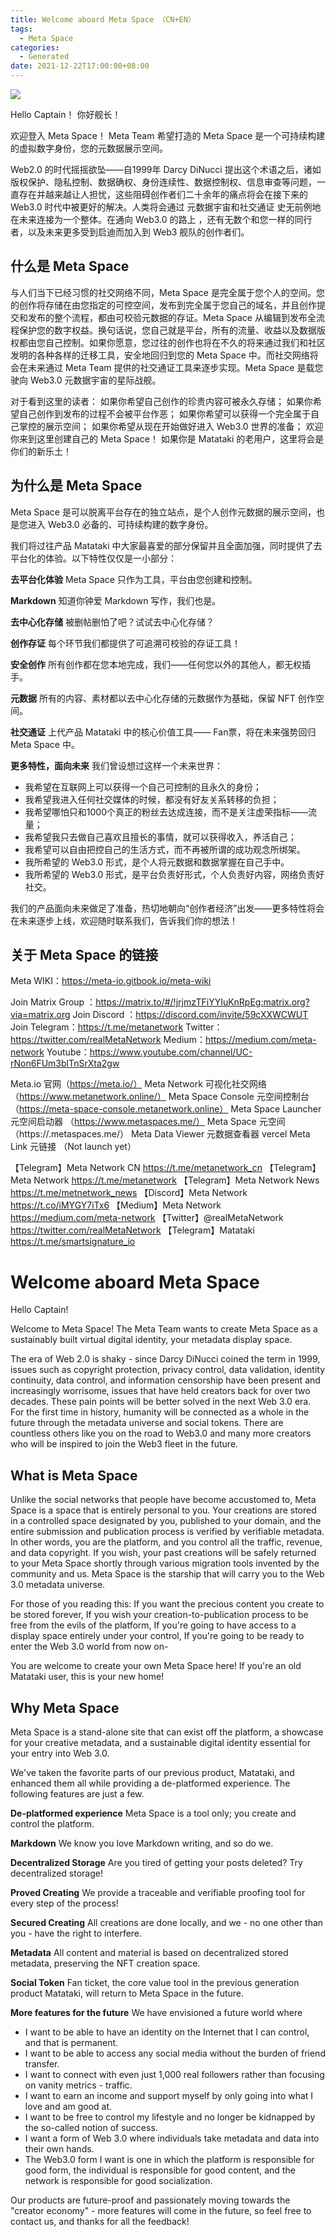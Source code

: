 ```yaml
---
title: Welcome aboard Meta Space （CN+EN）
tags:
  - Meta Space
categories:
  - Generated
date: 2021-12-22T17:00:00+08:00
---
```


![](https://i.imgur.com/U9HusFg.png)

Hello Captain！
你好舰长！

欢迎登入 Meta Space！ 
Meta Team 希望打造的 Meta Space 是一个可持续构建的虚拟数字身份，您的元数据展示空间。

Web2.0 的时代摇摇欲坠——自1999年 Darcy DiNucci 提出这个术语之后，诸如版权保护、隐私控制、数据确权、身份连续性、数据控制权、信息审查等问题，一直存在并越来越让人担忧，这些阻碍创作者们二十余年的痛点将会在接下来的 Web3.0 时代中被更好的解决。人类将会通过 元数据宇宙和社交通证 史无前例地在未来连接为一个整体。在通向 Web3.0 的路上 ，还有无数个和您一样的同行者，以及未来更多受到启迪而加入到 Web3 舰队的创作者们。

## 什么是 Meta Space

与人们当下已经习惯的社交网络不同，Meta Space 是完全属于您个人的空间。您的创作将存储在由您指定的可控空间，发布到完全属于您自己的域名，并且创作提交和发布的整个流程，都由可校验元数据的存证。Meta Space 从编辑到发布全流程保护您的数字权益。换句话说，您自己就是平台，所有的流量、收益以及数据版权都由您自己控制。如果你愿意，您过往的创作也将在不久的将来通过我们和社区发明的各种各样的迁移工具，安全地回归到您的 Meta Space 中。而社交网络将会在未来通过 Meta Team 提供的社交通证工具来逐步实现。Meta Space 是载您驶向 Web3.0 元数据宇宙的星际战舰。


对于看到这里的读者：
如果你希望自己创作的珍贵内容可被永久存储；
如果你希望自己创作到发布的过程不会被平台作恶；
如果你希望可以获得一个完全属于自己掌控的展示空间；
如果你希望从现在开始做好进入 Web3.0 世界的准备；
欢迎你来到这里创建自己的 Meta Space！
如果你是 Matataki 的老用户，这里将会是你们的新乐土！

## 为什么是 Meta Space

Meta Space 是可以脱离平台存在的独立站点，是个人创作元数据的展示空间，也是您进入 Web3.0 必备的、可持续构建的数字身份。

我们将过往产品 Matataki 中大家最喜爱的部分保留并且全面加强，同时提供了去平台化的体验。以下特性仅仅是一小部分：

**去平台化体验**
Meta Space 只作为工具，平台由您创建和控制。

**Markdown**
知道你钟爱 Markdown 写作，我们也是。

**去中心化存储**
被删帖删怕了吧？试试去中心化存储？

**创作存证**
每个环节我们都提供了可追溯可校验的存证工具！

**安全创作**
所有创作都在您本地完成，我们——任何您以外的其他人，都无权插手。

**元数据**
所有的内容、素材都以去中心化存储的元数据作为基础，保留 NFT 创作空间。

**社交通证**
上代产品 Matataki 中的核心价值工具——  Fan票，将在未来强势回归 Meta Space 中。

**更多特性，面向未来**
我们曾设想过这样一个未来世界：
- 我希望在互联网上可以获得一个自己可控制的且永久的身份；
- 我希望我进入任何社交媒体的时候，都没有好友关系转移的负担；
- 我希望哪怕只和1000个真正的粉丝去达成连接，而不是关注虚荣指标——流量；
- 我希望我只去做自己喜欢且擅长的事情，就可以获得收入，养活自己；
- 我希望可以自由把控自己的生活方式，而不再被所谓的成功观念所绑架。
- 我所希望的 Web3.0 形式，是个人将元数据和数据掌握在自己手中。
- 我所希望的 Web3.0 形式，是平台负责好形式，个人负责好内容，网络负责好社交。


我们的产品面向未来做足了准备，热切地朝向“创作者经济”出发——更多特性将会在未来逐步上线，欢迎随时联系我们，告诉我们你的想法！

## 关于 Meta Space 的链接

Meta WIKI：https://meta-io.gitbook.io/meta-wiki

Join Matrix Group ：https://matrix.to/#/!jrjmzTFiYYIuKnRpEg:matrix.org?via=matrix.org
Join Discord ：https://discord.com/invite/59cXXWCWUT
Join Telegram：https://t.me/metanetwork
Twitter：https://twitter.com/realMetaNetwork
Medium：https://medium.com/meta-network
Youtube：https://www.youtube.com/channel/UC-rNon6FUm3blTnSrXta2gw


Meta.io 官网（https://meta.io/）
Meta Network 可视化社交网络 （https://www.metanetwork.online/）
Meta Space Console 元空间控制台 （https://meta-space-console.metanetwork.online）
Meta Space Launcher 元空间启动器 （https://www.metaspaces.me/）
Meta Space 元空间 （https://<Custom Domain>.metaspaces.me/）
Meta Data Viewer 元数据查看器 vercel
Meta Link 元链接 （Not launch yet）

【Telegram】Meta Network CN https://t.me/metanetwork_cn
【Telegram】Meta Network https://t.me/metanetwork
【Telegram】Meta Network News https://t.me/metnetwork_news
【Discord】Meta Network https://t.co/iMYGY7iTx6
【Medium】Meta Network https://medium.com/meta-network
【Twitter】@realMetaNetwork https://twitter.com/realMetaNetwork
【Telegram】Matataki https://t.me/smartsignature_io

# Welcome aboard Meta Space

Hello Captain!

Welcome to Meta Space! 
The Meta Team wants to create Meta Space as a sustainably built virtual digital identity, your metadata display space.

The era of Web 2.0 is shaky - since Darcy DiNucci coined the term in 1999, issues such as copyright protection, privacy control, data validation, identity continuity, data control, and information censorship have been present and increasingly worrisome, issues that have held creators back for over two decades. These pain points will be better solved in the next Web 3.0 era. For the first time in history, humanity will be connected as a whole in the future through the metadata universe and social tokens. There are countless others like you on the road to Web3.0 and many more creators who will be inspired to join the Web3 fleet in the future.

## What is Meta Space

Unlike the social networks that people have become accustomed to, Meta Space is a space that is entirely personal to you. Your creations are stored in a controlled space designated by you, published to your domain, and the entire submission and publication process is verified by verifiable metadata. In other words, you are the platform, and you control all the traffic, revenue, and data copyright. If you wish, your past creations will be safely returned to your Meta Space shortly through various migration tools invented by the community and us. Meta Space is the starship that will carry you to the Web 3.0 metadata universe.


For those of you reading this:
If you want the precious content you create to be stored forever,
If you wish your creation-to-publication process to be free from the evils of the platform,
If you're going to have access to a display space entirely under your control,
If you're going to be ready to enter the Web 3.0 world from now on-

You are welcome to create your own Meta Space here!
If you're an old Matataki user, this is your new home!

## Why Meta Space

Meta Space is a stand-alone site that can exist off the platform, a showcase for your creative metadata, and a sustainable digital identity essential for your entry into Web 3.0.

We've taken the favorite parts of our previous product, Matataki, and enhanced them all while providing a de-platformed experience. The following features are just a few.

**De-platformed experience**
Meta Space is a tool only; you create and control the platform.

**Markdown**
We know you love Markdown writing, and so do we.

**Decentralized Storage**
Are you tired of getting your posts deleted? Try decentralized storage!

**Proved Creating**
We provide a traceable and verifiable proofing tool for every step of the process!

**Secured Creating**
All creations are done locally, and we - no one other than you - have the right to interfere.

**Metadata**
All content and material is based on decentralized stored metadata, preserving the NFT creation space.

**Social Token**
Fan ticket, the core value tool in the previous generation product Matataki, will return to Meta Space in the future.

**More features for the future**
We have envisioned a future world where
- I want to be able to have an identity on the Internet that I can control, and that is permanent.
- I want to be able to access any social media without the burden of friend transfer.
- I want to connect with even just 1,000 real followers rather than focusing on vanity metrics - traffic.
- I want to earn an income and support myself by only going into what I love and am good at.
- I want to be free to control my lifestyle and no longer be kidnapped by the so-called notion of success.
- I want a form of Web 3.0 where individuals take metadata and data into their own hands.
- The Web3.0 form I want is one in which the platform is responsible for good form, the individual is responsible for good content, and the network is responsible for good socialization.

Our products are future-proof and passionately moving towards the "creator economy" - more features will come in the future, so feel free to contact us, and thanks for all the feedback!

